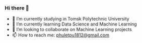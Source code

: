 ### Hi there 👋

- 🔭 I’m currently studying in Tomsk Polytechnic University
- 🌱 I’m currently learning Data Science and Machine Learning
- 👯 I’m looking to collaborate on Machine Learning projects
- 📫 How to reach me: phuletpu1812@gmail.com

<!--
**phule1812/phule1812** is a ✨ _special_ ✨ repository because its `README.md` (this file) appears on your GitHub profile.

Here are some ideas to get you started:

- 🔭 I’m currently studying in Tomsk Polytechnic University
- 🌱 I’m currently learning Data Science and Machine Learning
- 👯 I’m looking to collaborate on Machine Learning project
- 📫 How to reach me: phuletpu1812@gmail.com
-->
